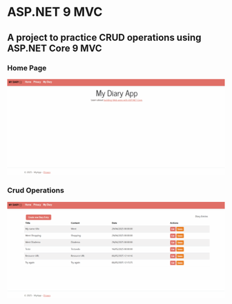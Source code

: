 ﻿#  ASP.NET 9 MVC

## A project to practice CRUD operations using ASP.NET Core 9 MVC


### Home Page
![](home_page_mvc.gif)




### Crud Operations
![](crud_mvc.gif)


